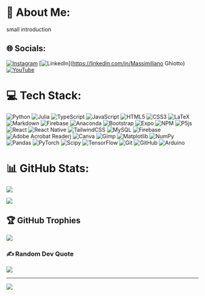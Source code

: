 # 💫 About Me:

small introduction

## 🌐 Socials:

[![Instagram](https://img.shields.io/badge/Instagram-%23E4405F.svg?logo=Instagram&logoColor=white)](https://instagram.com/mateMATTIci) [![LinkedIn](https://img.shields.io/badge/LinkedIn-%230077B5.svg?logo=linkedin&logoColor=white)](https://linkedin.com/in/Massimiliano Ghiotto) [![YouTube](https://img.shields.io/badge/YouTube-%23FF0000.svg?logo=YouTube&logoColor=white)](https://youtube.com/@UCriyKfaUh1k8QgyN8cCwx4A)

# 💻 Tech Stack:

![Python](https://img.shields.io/badge/python-05122A?style=flat&logo=python)
![Julia](https://img.shields.io/badge/-Julia-05122A?style=flat&logo=julia)
![TypeScript](https://img.shields.io/badge/typescript-%23007ACC.svg-05122A?style=flat&logo=typescript)
![JavaScript](https://img.shields.io/badge/javascript-%23323330.svg?style=flat&logo=javascript)
![HTML5](https://img.shields.io/badge/html5-%23E34F26.svg?style=flat&logo=html5)
![CSS3](https://img.shields.io/badge/css3-%231572B6.svg?style=flat&logo=css3)
![LaTeX](https://img.shields.io/badge/latex-%23008080.svg?style=flat&logo=latex)
![Markdown](https://img.shields.io/badge/markdown-%23000000.svg?style=flat&logo=markdown)
![Firebase](https://img.shields.io/badge/firebase-%23039BE5.svg?style=flat&logo=firebase)
![Anaconda](https://img.shields.io/badge/Anaconda-%2344A833.svg?style=flat&logo=anaconda)
![Bootstrap](https://img.shields.io/badge/bootstrap-%238511FA.svg?style=flat&logo=bootstrap)
![Expo](https://img.shields.io/badge/expo-1C1E24?style=flat&logo=expo)
![NPM](https://img.shields.io/badge/NPM-%23CB3837.svg?style=flat&logo=npm)
![P5js](https://img.shields.io/badge/p5.js-ED225D?style=flat&logo=p5.js)
![React](https://img.shields.io/badge/react-%2320232a.svg?style=flat&logo=react)
![React Native](https://img.shields.io/badge/react_native-%2320232a.svg?style=flat&logo=react)
![TailwindCSS](https://img.shields.io/badge/tailwindcss-%2338B2AC.svg?style=flat&logo=tailwind-css)
![MySQL](https://img.shields.io/badge/mysql-4479A1.svg?style=flat&logo=mysql)
![Firebase](https://img.shields.io/badge/firebase-a08021?style=flat&logo=firebase)
![Adobe Acrobat Reader](https://img.shields.io/badge/Adobe%20Acrobat%20Reader-EC1C24.svg?style=flat&logo=Adobe%20Acrobat%20Reader)j
![Canva](https://img.shields.io/badge/Canva-%2300C4CC.svg?style=flat&logo=Canva)
![Gimp](https://img.shields.io/badge/Gimp-657D8B?style=flat&logo=gimp)
![Matplotlib](https://img.shields.io/badge/Matplotlib-%23ffffff.svg?style=flat&logo=Matplotlib)
![NumPy](https://img.shields.io/badge/numpy-%23013243.svg?style=flat&logo=numpy)
![Pandas](https://img.shields.io/badge/pandas-%23150458.svg?style=flat&logo=pandas)
![PyTorch](https://img.shields.io/badge/PyTorch-%23EE4C2C.svg?style=flat&logo=PyTorch)
![Scipy](https://img.shields.io/badge/SciPy-%230C55A5.svg?style=flat&logo=scipy)
![TensorFlow](https://img.shields.io/badge/TensorFlow-%23FF6F00.svg?style=flat&logo=TensorFlow)
![Git](https://img.shields.io/badge/git-%23F05033.svg?style=flat&logo=git)
![GitHub](https://img.shields.io/badge/github-%23121011.svg?style=flat&logo=github)
![Arduino](https://img.shields.io/badge/-Arduino-00979D?style=flat&logo=Arduino)

# 📊 GitHub Stats:

![](https://github-readme-stats.vercel.app/api?username=MaxGhi8&theme=dark&hide_border=false&include_all_commits=false&count_private=true)<br/>

<!-- ![](https://github-readme-streak-stats.herokuapp.com/?user=MaxGhi8&theme=dark&hide_border=false)<br/> -->

![](https://github-readme-stats.vercel.app/api/top-langs/?username=MaxGhi8&theme=dark&hide_border=false&include_all_commits=false&count_private=true&layout=compact)

## 🏆 GitHub Trophies

![](https://github-profile-trophy.vercel.app/?username=MaxGhi8&theme=radical&no-frame=false&no-bg=true&margin-w=4)

### ✍️ Random Dev Quote

![](https://quotes-github-readme.vercel.app/api?type=horizontal&theme=radical)

---

[![](https://visitcount.itsvg.in/api?id=MaxGhi8&icon=0&color=0)](https://visitcount.itsvg.in)

<!-- Proudly created with GPRM ( https://gprm.itsvg.in ) -->
